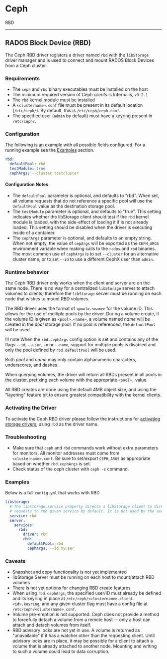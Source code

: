 # Ceph

RBD

---

<a name="ceph-rbd"></a>

## RADOS Block Device (RBD)
The Ceph RBD driver registers a driver named `rbd` with the `libStorage` driver
manager and is used to connect and mount RADOS Block Devices from a Ceph
cluster.

### Requirements

* The `ceph` and `rbd` binary executables must be installed on the host
* The minimum required version of Ceph *clients* is Infernalis, `v9.2.1`
* The `rbd` kernel module must be installed
* A `<clustername>.conf` file must be present in its default location
  (`/etc/ceph/`). By default, this is `/etc/ceph/ceph.conf`.
* The specified user (`admin` by default) must have a keyring present in
  `/etc/ceph/`.

### Configuration
The following is an example with all possible fields configured. For a running
example see the [Examples](#ceph-rbd-examples) section.

```yaml
rbd:
  defaultPool: rbd
  testModule: true
  cephArgs: --cluster testcluster
```

#### Configuration Notes

* The `defaultPool` parameter is optional, and defaults to "rbd". When set, all
  volume requests that do not reference a specific pool will use the
  `defaultPool` value as the destination storage pool.
* The `testModule` parameter is optional, and defaults to "true". This setting
  indicates whether the libStorage client should test if the `rbd` kernel module
  is loaded, with the side-effect of loading it if is not already loaded. This
  setting should be disabled when the driver is executing inside of a container.
* The `cephArgs` parameter is optional, and defaults to an empty string. When
  not empty, the value of `cepArgs` will be exported as the `CEPH_ARGS`
  environment variable when making calls to the `rados` and `rbd` binaries. The
  most common use of `cephArgs` is to set `--cluster` for an alternative cluster
  name, or to set `--id` to use a different CephX user than `admin`.

### Runtime behavior

The Ceph RBD driver only works when the client and server are on the same node.
There is no way for a centralized `libStorage` server to attach volumes to
clients, therefore the `libStorage` server must be running on each node that
wishes to mount RBD volumes.

The RBD driver uses the format of `<pool>.<name>` for the volume ID. This allows
for the use of multiple pools by the driver. During a volume create, if the
volume ID is given as `<pool>.<name>`, a volume named *name* will be created in
the *pool* storage pool. If no pool is referenced, the `defaultPool` will be
used.

!!! note
    When the `rbd.cephArgs` config option is set and contains any of the flags
    `--id`, `--user`, `-n` or `--name`, support for multiple pools is
    disabled and only the pool defined by `rbd.defaultPool` will be used.

Both *pool* and *name* may only contain alphanumeric characters, underscores,
and dashes.

When querying volumes, the driver will return all RBDs present in all pools in
the cluster, prefixing each volume with the appropriate `<pool>.` value.

All RBD creates are done using the default 4MB object size, and using the
"layering" feature bit to ensure greatest compatibility with the kernel clients.

### Activating the Driver
To activate the Ceph RBD driver please follow the instructions for
[activating storage drivers](../servers/libstorage.md#storage-drivers), using `rbd` as the
driver name.

### Troubleshooting

* Make sure that `ceph` and `rbd` commands work without extra parameters for
  monitors. All monitor addresses must come from `<clustername>.conf`. Be sure
  to set/export `CEPH_ARGS` as appropriate based on whether `rbd.cephArgs` is
  set.
* Check status of the ceph cluster with `ceph -s` command.

<a name="ceph-rbd-examples"></a>

### Examples

Below is a full `config.yml` that works with RBD

```yaml
libstorage:
  # The libstorage.service property directs a libStorage client to direct its
  # requests to the given service by default. It is not used by the server.
  service: rbd
  server:
    services:
      rbd:
        driver: rbd
        rbd:
          defaultPool: rbd
          cephArgs: --id myuser
```

### Caveats
* Snapshot and copy functionality is not yet implemented
* libStorage Server must be running on each host to mount/attach RBD volumes
* There is not yet options for changing RBD create features
* When using `rbd.cephArgs`, the specified user/ID must already be defined and
  its keyring in place at `/etc/ceph/<clustername>.client.<id>.keyring`, and
  any given cluster flag must have a config file at
  `/etc/ceph/<clustername>.conf`.
* Volume pre-emption is not supported. Ceph does not provide a method to
  forcefully detach a volume from a remote host -- only a host can attach and
  detach volumes from itself.
* RBD advisory locks are not yet in use. A volume is returned as "unavailable"
  if it has a watcher other than the requesting client. Until advisory locks are
  in place, it may be possible for a client to attach a volume that is already
  attached to another node. Mounting and writing to such a volume could lead to
  data corruption.
